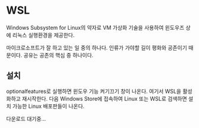 # WSL 

Windows Subsystem for Linux의 약자로 VM 가상화 기술을 사용하여 윈도우즈 상에 리눅스 실행환경을 제공한다. 

마이크로소프트가 잘 하고 있는 일 중의 하나다. 인류가 가야할 길이 평화와 공존이기 때문이다. 공유는 공존의 핵심 중 하나이다. 

## 설치 

optionalfeatures로 실행하면 윈도우 기능 켜기끄기 창이 나온다. 여기서 WSL을 활성화하고 재시작한다. 다음 Windows Store에 접속하여 Linux 또는 WSL로 검색하면 설치 가능한 Linux 배포판들이 나온다.

다운로드 대기중... 

